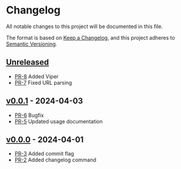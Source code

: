 # Changelog

All notable changes to this project will be documented in this file.

The format is based on [Keep a Changelog](https://keepachangelog.com/en/1.1.0/),
and this project adheres to [Semantic Versioning](https://semver.org/spec/v2.0.0.html).

## [Unreleased]

* [PR-8](https://github.com/rimi-itk/gh-itkdev/pull/8)
  Added Viper
* [PR-7](https://github.com/rimi-itk/gh-itkdev/pull/7)
  Fixed URL parsing

## [v0.0.1] - 2024-04-03

* [PR-6](https://github.com/rimi-itk/gh-itkdev/pull/6)
  Bugfix
* [PR-5](https://github.com/rimi-itk/gh-itkdev/pull/5)
  Updated usage documentation

## [v0.0.0] - 2024-04-01

* [PR-3](https://github.com/rimi-itk/gh-itkdev/pull/3)
  Added commit flag
* [PR-2](https://github.com/rimi-itk/gh-itkdev/pull/2)
  Added changelog command

[Unreleased]: https://github.com/compare/v0.0.1...HEAD
[v0.0.1]: https://github.com/compare/v0.0.0...v0.0.1
[v0.0.0]: https://github.com/releases/tag/v0.0.0
